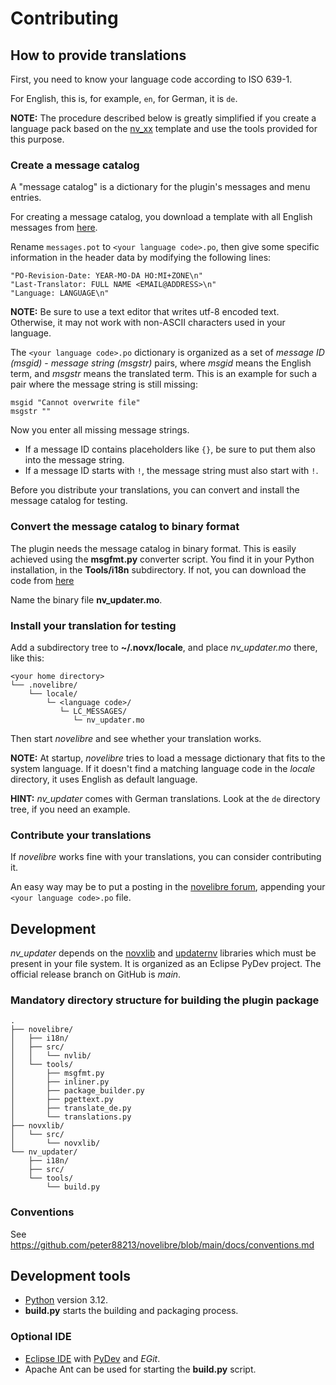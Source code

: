 # Contributing

## How to provide translations

First, you need to know your language code according to ISO 639-1.

For English, this is, for example, `en`, for German, it is `de`.

**NOTE:** The procedure described below is greatly simplified if you create a language pack based on the [nv_xx](https://github.com/peter88213/nv_xx) template and use the tools provided for this purpose. 

### Create a message catalog

A "message catalog" is a dictionary for the plugin's messages and menu entries.

For creating a message catalog, you download a template with all English messages from [here](https://github.com/peter88213/nv_updater/blob/main/i18n/messages.pot). 


Rename `messages.pot` to `<your language code>.po`, then give some specific information in the header data by modifying the following lines:

```
"PO-Revision-Date: YEAR-MO-DA HO:MI+ZONE\n"
"Last-Translator: FULL NAME <EMAIL@ADDRESS>\n"
"Language: LANGUAGE\n"
```

**NOTE:** Be sure to use a text editor that writes utf-8 encoded text. Otherwise, it may not work with non-ASCII characters used in your language.

The  `<your language code>.po` dictionary is organized as a set of *message ID (msgid)* - *message string (msgstr)* pairs, where *msgid* means the English term, and *msgstr* means the translated term. This is an example for such a pair where the message string is still missing:

```
msgid "Cannot overwrite file"
msgstr ""
```

Now you enter all missing message strings. 
- If a message ID contains placeholders like `{}`, be sure to put them also into the message string.  
- If a message ID starts with `!`, the message string must also start with `!`. 

Before you distribute your translations, you can convert and install the message catalog for testing. 

### Convert the message catalog to binary format

The plugin needs the message catalog in binary format. This is easily achieved using the **msgfmt.py** converter script. 
You find it in your Python installation, in the **Tools/i18n** subdirectory. If not, you can download the code from [here](https://github.com/python/cpython/blob/main/Tools/i18n/msgfmt.py)

Name the binary file **nv_updater.mo**. 


### Install your translation for testing

Add a subdirectory tree to **~/.novx/locale**, and place *nv_updater.mo* there, like this:

```
<your home directory>
└── .novelibre/
    └── locale/
        └─ <language code>/
           └─ LC_MESSAGES/
              └─ nv_updater.mo
```

Then start *novelibre* and see whether your translation works. 

**NOTE:** At startup, *novelibre* tries to load a message dictionary that fits to the system language. If it doesn't find a matching language code in the *locale* directory, it uses English as default language. 

**HINT:** *nv_updater* comes with German translations. Look at the `de` directory tree, if you need an example. 


### Contribute your translations

If *novelibre* works fine with your translations, you can consider contributing it. 

An easy way may be to put a posting in the [novelibre forum](https://github.com/peter88213/novelibre/discussions), appending your  `<your language code>.po` file. 


## Development

*nv_updater* depends on the [novxlib](https://github.com/peter88213/novxlib) and [updaternv](https://github.com/peter88213/updaternv) libraries which must be present in your file system. It is organized as an Eclipse PyDev project. The official release branch on GitHub is *main*.

### Mandatory directory structure for building the plugin package

```
.
├── novelibre/
│   ├── i18n/
│   ├── src/
│   │   └── nvlib/
│   └── tools/ 
│       ├── msgfmt.py
│       ├── inliner.py
│       ├── package_builder.py
│       ├── pgettext.py
│       ├── translate_de.py
│       └── translations.py
├── novxlib/
│   └── src/
│       └── novxlib/
└── nv_updater/
    ├── i18n/
    ├── src/
    └── tools/ 
        └── build.py
```

### Conventions

See https://github.com/peter88213/novelibre/blob/main/docs/conventions.md

## Development tools

- [Python](https://python.org) version 3.12.
- **build.py** starts the building and packaging process.

### Optional IDE
- [Eclipse IDE](https://eclipse.org) with [PyDev](https://pydev.org) and *EGit*.
- Apache Ant can be used for starting the **build.py** script.


